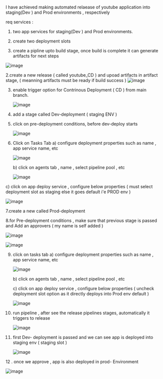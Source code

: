 I have achieved  making automated relaease of youtube application into staging(Dev ) and Prod environments , respectively 

req services : 
  1. two app services for staging(Dev ) and Prod environments.
  2. create two deployment slots



1. create a pipline upto build stage, once build is complete it can generate artifacts for next steps 

![image](https://github.com/user-attachments/assets/2a8f0eb9-703a-4862-b390-8258a75e7122)


2.create a new release ( called youtube_CD )  and upoad artifacts in artifact stage, ( meanning artifacts must be ready if build success ) 
![image](https://github.com/user-attachments/assets/5078a3c0-7dd3-45db-939b-ce302b34fdc6)


3. enable trigger option for Contrinous Deployment ( CD ) from main branch.

   ![image](https://github.com/user-attachments/assets/2577abe0-56a6-4187-add3-57798446b0c4)


4. add a stage called Dev-deployment ( staging ENV )

5. click on pre-deployment conditions, before dev-deploy starts 

   ![image](https://github.com/user-attachments/assets/4b2af63f-629c-4509-bf47-532d898a4446)

6. Click on Tasks Tab
    a) configure deployment properties such as name , app service name, etc 

    ![image](https://github.com/user-attachments/assets/5eaa95fc-50eb-46dd-acc1-888c122c6558)


   b) click on agents tab , name , select pipeline pool , etc

   ![image](https://github.com/user-attachments/assets/4ec11a37-2382-43ca-8a36-3a764ec2cc53)

  c) click on app deploy service , configure below properties ( must select deployment slot as staging else it goes default i'e PROD env ) 

  ![image](https://github.com/user-attachments/assets/ab1e24a3-10a7-4f49-9fcc-6b38847dfd86)


7.create a new called Prod-deployment 

8.for Pre-deployment conditions , make sure that previous stage is passed and Add an approvers ( my name is self added ) 

![image](https://github.com/user-attachments/assets/8c53eebb-780e-4737-bba0-25fa6630b2db)


![image](https://github.com/user-attachments/assets/56540939-f295-4204-958f-ac16aeffe801)

9. click on tasks tab
     a) configure deployment properties such as name , app service name, etc 

   ![image](https://github.com/user-attachments/assets/03dd5732-8faa-4655-bb8c-1b6c53accc06)

     b) click on agents tab , name , select pipeline pool , etc

    c) click on app deploy service , configure below properties ( uncheck deployment slot option as it directly deploys into Prod env default ) 

     ![image](https://github.com/user-attachments/assets/7f38a05d-78ce-4754-be9f-249cf99e97cd)


10. run pipeline , after see the release pipelines stages, automatically it triggers to release

    ![image](https://github.com/user-attachments/assets/0d3b4aaa-aee9-4193-b548-d29d888dd132)



11. first Dev- deployment is passed and we can see app is deployed into staging env ( staging slot )

    ![image](https://github.com/user-attachments/assets/bf5d7285-c7dd-47fe-a07d-8f06240cd883)

    
12 . once we approve , app is also deployed in prod- Environment 

![image](https://github.com/user-attachments/assets/91530723-b978-4040-a818-95ba35a45618)
